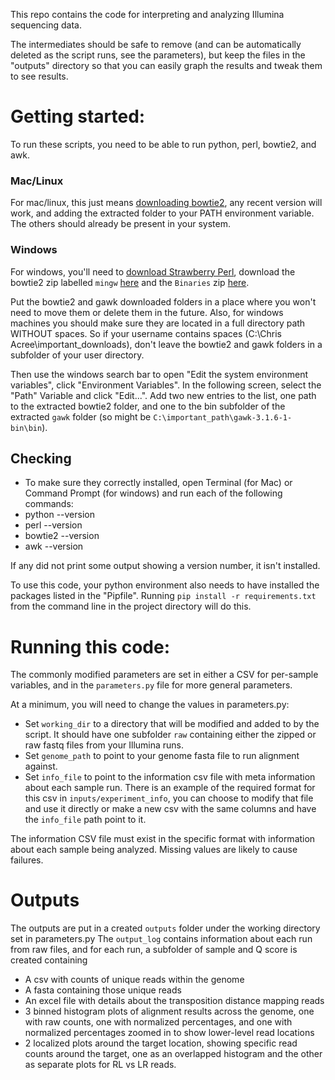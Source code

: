 This repo contains the code for interpreting and analyzing Illumina sequencing data. 

The intermediates should be safe to remove (and can be automatically deleted as the script runs, see the parameters), but keep the files in the "outputs" directory so that you can easily graph the results and tweak them to see results. 

# Getting started:
To run these scripts, you need to be able to run python, perl, bowtie2, and awk. 

### Mac/Linux
For mac/linux, this just means [downloading bowtie2](https://sourceforge.net/projects/bowtie-bio/files/bowtie2/), any recent version will work, and adding the extracted folder to your PATH environment variable. The others should already be present in your system. 

### Windows
For windows, you'll need to [download Strawberry Perl](http://strawberryperl.com/), download the bowtie2 zip labelled `mingw` [here](https://sourceforge.net/projects/bowtie-bio/files/bowtie2/2.3.4/) and the `Binaries` zip [here](http://gnuwin32.sourceforge.net/packages/gawk.htm). 

Put the bowtie2 and gawk downloaded folders in a place where you won't need to move them or delete them in the future. Also, for windows machines you should make sure they are located in a full directory path WITHOUT spaces. So if your username contains spaces (C:\Chris Acree\important_downloads\), don't leave the bowtie2 and gawk folders in a subfolder of your user directory. 

Then use the windows search bar to open "Edit the system environment variables", click "Environment Variables". In the following screen, select the "Path" Variable and click "Edit...". Add two new entries to the list, one path to the extracted bowtie2 folder, and one to the bin subfolder of the extracted `gawk` folder (so might be `C:\important_path\gawk-3.1.6-1-bin\bin`). 

## Checking
- To make sure they correctly installed, open Terminal (for Mac) or Command Prompt (for windows) and run each of the following commands:
- python --version
- perl --version
- bowtie2 --version
- awk --version

If any did not print some output showing a version number, it isn't installed. 

To use this code, your python environment also needs to have installed the packages listed in the "Pipfile". Running `pip install -r requirements.txt` from the command line in the project directory will do this. 


# Running this code:
The commonly modified parameters are set in either a CSV for per-sample variables, and in the `parameters.py` file for more general parameters. 

At a minimum, you will need to change the values in parameters.py:
- Set `working_dir` to a directory that will be modified and added to by the script. It should have one subfolder `raw` containing either the zipped or raw fastq files from your Illumina runs. 
- Set `genome_path` to point to your genome fasta file to run alignment against. 
- Set `info_file` to point to the information csv file with meta information about each sample run. There is an example of the required format for this csv in `inputs/experiment_info`, you can choose to modify that file and use it directly or make a new csv with the same columns and have the `info_file` path point to it. 

The information CSV file must exist in the specific format with information about each sample being analyzed. Missing values are likely to cause failures. 


# Outputs
The outputs are put in a created `outputs` folder under the working directory set in parameters.py The `output_log` contains information about each run from raw files, and for each run, a subfolder of sample and Q score is created containing
- A csv with counts of unique reads within the genome
- A fasta containing those unique reads
- An excel file with details about the transposition distance mapping reads
- 3 binned histogram plots of alignment results across the genome, one with raw counts, one with normalized percentages, and one with normalized percentages zoomed in to show lower-level read locations
- 2 localized plots around the target location, showing specific read counts around the target, one as an overlapped histogram and the other as separate plots for RL vs LR reads. 